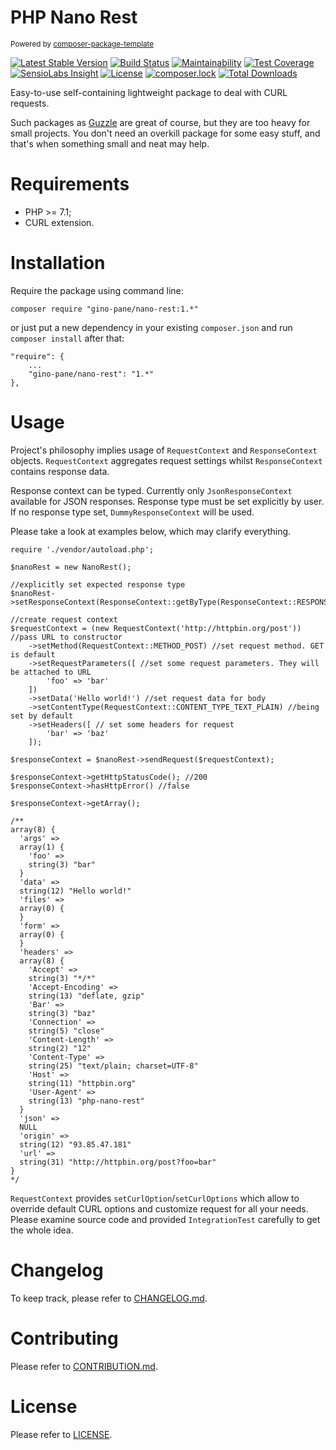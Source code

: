 PHP Nano Rest
=============

<sub>Powered by [composer-package-template](https://github.com/GinoPane/composer-package-template)</sub>

[![Latest Stable Version](https://poser.pugx.org/gino-pane/nano-rest/v/stable)](https://packagist.org/packages/gino-pane/nano-rest)
[![Build Status](https://travis-ci.org/GinoPane/php-nano-rest.svg?branch=master)](https://travis-ci.org/GinoPane/php-nano-rest)
[![Maintainability](https://img.shields.io/codeclimate/maintainability/GinoPane/php-nano-rest.svg)](https://codeclimate.com/github/GinoPane/php-nano-rest/maintainability)
[![Test Coverage](https://img.shields.io/codeclimate/coverage/github/GinoPane/php-nano-rest.svg)](https://codeclimate.com/github/GinoPane/php-nano-rest/test_coverage)
[![SensioLabs Insight](https://img.shields.io/sensiolabs/i/a31125f1-ff97-41c9-b0f1-9e6b5eb58470.svg)](https://insight.sensiolabs.com/projects/a31125f1-ff97-41c9-b0f1-9e6b5eb58470)
[![License](https://poser.pugx.org/gino-pane/nano-rest/license)](https://packagist.org/packages/gino-pane/nano-rest)
[![composer.lock](https://poser.pugx.org/gino-pane/nano-rest/composerlock)](https://packagist.org/packages/gino-pane/nano-rest)
[![Total Downloads](https://poser.pugx.org/gino-pane/nano-rest/downloads)](https://packagist.org/packages/gino-pane/nano-rest)

Easy-to-use self-containing lightweight package to deal with CURL requests.

Such packages as [Guzzle](https://github.com/guzzle/guzzle) are great of course, but they are too heavy for small projects. You don't need an overkill package for some easy stuff, and that's when something small and neat may help.

Requirements
============

* PHP >= 7.1;
* CURL extension.

Installation
============

Require the package using command line:

`composer require "gino-pane/nano-rest:1.*"`

or just put a new dependency in your existing `composer.json` and run `composer install` after that:

```
"require": {
    ...
    "gino-pane/nano-rest": "1.*"
},
```

Usage
=====

Project's philosophy implies usage of `RequestContext` and `ResponseContext` objects. `RequestContext` aggregates request settings
whilst `ResponseContext` contains response data.

Response context can be typed. Currently only `JsonResponseContext` available for JSON responses. Response type must be set explicitly by
user. If no response type set, `DummyResponseContext` will be used.

Please take a look at examples below, which may clarify everything.

```
require './vendor/autoload.php';

$nanoRest = new NanoRest();

//explicitly set expected response type
$nanoRest->setResponseContext(ResponseContext::getByType(ResponseContext::RESPONSE_TYPE_JSON));

//create request context
$requestContext = (new RequestContext('http://httpbin.org/post')) //pass URL to constructor
    ->setMethod(RequestContext::METHOD_POST) //set request method. GET is default
    ->setRequestParameters([ //set some request parameters. They will be attached to URL
        'foo' => 'bar'
    ])
    ->setData('Hello world!') //set request data for body
    ->setContentType(RequestContext::CONTENT_TYPE_TEXT_PLAIN) //being set by default
    ->setHeaders([ // set some headers for request
        'bar' => 'baz'
    ]);

$responseContext = $nanoRest->sendRequest($requestContext);

$responseContext->getHttpStatusCode(); //200
$responseContext->hasHttpError() //false

$responseContext->getArray();

/**
array(8) {
  'args' =>
  array(1) {
    'foo' =>
    string(3) "bar"
  }
  'data' =>
  string(12) "Hello world!"
  'files' =>
  array(0) {
  }
  'form' =>
  array(0) {
  }
  'headers' =>
  array(8) {
    'Accept' =>
    string(3) "*/*"
    'Accept-Encoding' =>
    string(13) "deflate, gzip"
    'Bar' =>
    string(3) "baz"
    'Connection' =>
    string(5) "close"
    'Content-Length' =>
    string(2) "12"
    'Content-Type' =>
    string(25) "text/plain; charset=UTF-8"
    'Host' =>
    string(11) "httpbin.org"
    'User-Agent' =>
    string(13) "php-nano-rest"
  }
  'json' =>
  NULL
  'origin' =>
  string(12) "93.85.47.181"
  'url' =>
  string(31) "http://httpbin.org/post?foo=bar"
}
*/

```

`RequestContext` provides `setCurlOption`/`setCurlOptions` which allow to override default CURL options
and customize request for all your needs. Please examine source code and provided `IntegrationTest` carefully
to get the whole idea.

Changelog
=========

To keep track, please refer to [CHANGELOG.md](https://github.com/GinoPane/php-nano-rest/blob/master/CHANGELOG.md).

Contributing
============

Please refer to [CONTRIBUTION.md](https://github.com/GinoPane/php-nano-rest/blob/master/CONTRIBUTION.md).

License
=======

Please refer to [LICENSE](https://github.com/GinoPane/php-nano-rest/blob/master/LICENSE).
